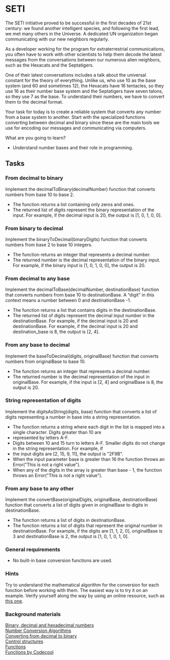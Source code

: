 # SETI

The SETI initiative proved to be successful in the first decades of 21st century: we found another intelligent species,
and following the first lead, we met many others in the Universe. A dedicated UN organization began communicating with
our new neighbors regularly.

As a developer working for the program for extraterrestrial communications, you often have to work with other scientists
to help them decode the latest messages from the conversations between our numerous alien neighbors, such as the
Hexacats and the Septatigers.

One of their latest conversations includes a talk about the universal constant for the theory of everything. Unlike us,
who use 10 as the base system (and 60 and sometimes 12), the Hexacats have 16 tentacles, so they use 16 as their number
base system and the Septatigers have seven talons, so they use 7 as the base. To understand their numbers, we have to
convert them to the decimal format.

Your task for today is to create a reliable system that converts any number from a base system to another. Start with
the specialized functions converting between decimal and binary since these are the main tools we use for encoding our
messages and communicating via computers.

What are you going to learn?

* Understand number bases and their role in programming.

## Tasks

### From decimal to binary

Implement the decimalToBinary(decimalNumber) function that converts numbers from base 10 to base 2.

* The function returns a list containing only zeros and ones.
* The returned list of digits represent the binary representation of the input. For example, if the decimal input is 20,
  the output is [1, 0, 1, 0, 0].

### From binary to decimal

Implement the binaryToDecimal(binaryDigits) function that converts numbers from base 2 to base 10 integers.

* The function returns an integer that represents a decimal number.
* The returned number is the decimal representation of the binary input. For example, if the binary input
  is [1, 0, 1, 0, 0], the output is 20.

### From decimal to any base

Implement the decimalToBase(decimalNumber, destinationBase) function that converts numbers from base 10 to
destinationBase. A “digit” in this context means a number between 0 and destinationBase -1.

* The function returns a list that contains digits in the destinationBase.
* The returned list of digits represent the decimal input number in the destinationBase. For example, if the decimal
  input
  is 20 and destinationBase. For example, if the decimal input is 20 and destination_base is 8, the output is [2, 4].

### From any base to decimal

Implement the baseToDecimal(digits, originalBase) function that converts numbers from originalBase to base 10.

* The function returns an integer that represents a decimal number.
* The returned number is the decimal representation of the input in originalBase. For example, if the input is [2, 4]
  and
  originalBase is 8, the output is 20.

### String representation of digits

Implement the digitsAsString(digits, base) function that converts a list of digits representing a number in base into a
string representation.

* The function returns a string where each digit in the list is mapped into a single character. Digits greater than 10
  are
* represented by letters A-F.
* Digits between 10 and 15 turn to letters A-F. Smaller digits do not change in the string representation. For example,
  if
* the input digits are [2, 15, 9, 11], the output is "2F9B".
* When the input parameter base is greater than 16 the function throws an Error("This is not a right value").
* When any of the digits in the array is greater than base - 1, the function throws an Error("This is not a right
  value").

### From any base to any other

Implement the convertBase(originalDigits, originalBase, destinationBase) function that converts a list of digits given
in originalBase to digits in destinationBase.

* The function returns a list of digits in destinationBase.
* The function returns a list of digits that represent the original number in destinationBase. For example, if the
  digits
  are [1, 1, 2, 0], originalBase is 3 and destinationBase is 2, the output is [1, 0, 1, 0, 1, 0].

### General requirements

* No built-in base conversion functions are used.

### Hints

Try to understand the mathematical algorithm for the conversion for each function before working with them. The easiest
way is to try it on an example.
Verify yourself along the way by using an online resource, such
as [this one](https://www.rapidtables.com/convert/number/base-converter.html).

### Background materials

[Binary, decimal and hexadecimal numbers](https://www.mathsisfun.com/binary-decimal-hexadecimal.html)  
[Number Conversion Algorithms](http://www.cs.trincoll.edu/~ram/cpsc110/inclass/conversions.html)  
[Converting from decimal to binary](https://www.youtube.com/watch?v=H4BstqvgBow&ab_channel=KhanAcademy)  
[Control structures](/JavascriptControlFlow.md)  
[Functions](https://javascript.info/function-basics)  
[Functions by Codecool](/JavascriptFunctions.md)  
